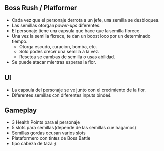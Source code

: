 ## Boss Rush / Platformer
- Cada vez que el personaje derrota a un jefe, una semilla se desbloquea.
- Las semillas otorgan *power-ups* diferentes.
- El personaje tiene una capsula que hace que la semilla florece.
- Una vez la semilla florece, te dan un boost loco por un determinado tiempo.
  - Otorga escudo, curacion, bomba, etc.
  - Solo podes crecer una semilla a la vez.
  - Resetea se cambias de semilla o usas abilidad.
- Se puede atacar mientras esperas la flor.

## UI
- La capsula del personaje se ve junto con el crecimiento de la flor.
- Diferentes semillas con diferentes inputs binded.

## Gameplay
- 3 Health Points para el personaje
- 5 slots para semillas (depende de las semillas que hagamos)
- Semillas gordas ocupan varios slots
- Plataformero con tintes de Boss Battle
- tipo cabeza de taza ;) 



